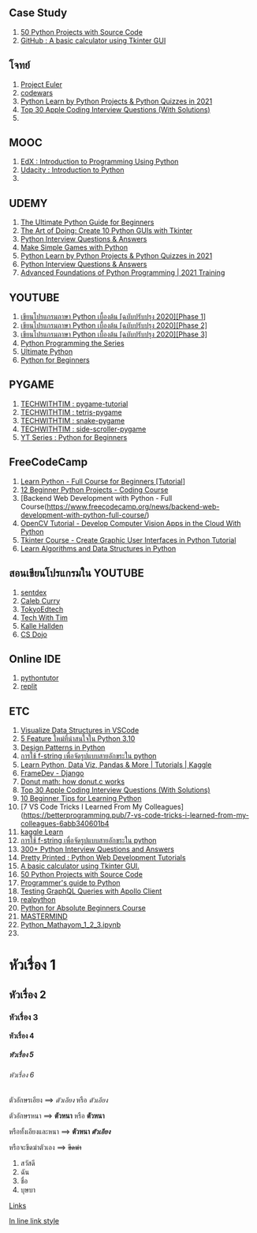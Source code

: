 
## Case Study
1. [50 Python Projects with Source Code](https://dev.to/kiransethu46/50-python-projects-with-source-code-2n7g)
2. [GitHub : A basic calculator using Tkinter GUI](https://github.com/Rogerup/Tkalc)

## โจทย์ 
1. [Project Euler](https://projecteuler.net/archives)
2. [codewars](https://www.codewars.com/kata/556deca17c58da83c00002db/train/python)
3. [Python Learn by Python Projects & Python Quizzes in 2021](https://www.udemy.com/course/the-complete-python-for-beginner-master-python-from-scratch/learn/lecture/15434760?start=0#overview)
4. [Top 30 Apple Coding Interview Questions (With Solutions)](https://betterprogramming.pub/top-30-apple-coding-interview-questions-with-solutions-19990071ebfc)
5. 


## MOOC
1. [EdX : Introduction to Programming Using Python](https://learning.edx.org/course/course-v1:UTArlingtonX+CSE1309x+1T2018/block-v1:UTArlingtonX+CSE1309x+1T2018+type@sequential+block@456ad9aaf08745e8b0319587698eb193/block-v1:UTArlingtonX+CSE1309x+1T2018+type@vertical+block@5e73bbf9a3114304bac93188a8002b07)
2. [Udacity : Introduction to Python](https://learning.edx.org/course/course-v1:UTArlingtonX+CSE1309x+1T2018/block-v1:UTArlingtonX+CSE1309x+1T2018+type@sequential+block@456ad9aaf08745e8b0319587698eb193/block-v1:UTArlingtonX+CSE1309x+1T2018+type@vertical+block@5e73bbf9a3114304bac93188a8002b07)
3. 

## UDEMY
1. [The Ultimate Python Guide for Beginners](https://www.udemy.com/course/the-ultimate-python-guide-for-beginners/learn/lecture/26286888#overview)
2. [The Art of Doing: Create 10 Python GUIs with Tkinter](https://www.udemy.com/course/the-art-of-doing-create-10-python-guis-with-tkinter-today/learn/lecture/21494484?start=0#overview)
3. [Python Interview Questions & Answers](https://www.udemy.com/course/python-interview-questions-and-answers/learn/lecture/25941186#overview)
4. [Make Simple Games with Python](https://www.udemy.com/course/make-simple-games-with-python/learn/lecture/27553464#overview)
5. [Python Learn by Python Projects & Python Quizzes in 2021](https://www.udemy.com/course/the-complete-python-for-beginner-master-python-from-scratch/learn/lecture/15434760?start=0#overview)
6. [Python Interview Questions & Answers](https://www.udemy.com/course/python-interview-questions-and-answers/learn/lecture/25941186#overview)
7. [Advanced Foundations of Python Programming | 2021 Training](https://www.udemy.com/course/advanced-foundations-of-python-programming-complete-training/learn/lecture/28083060#overview)

## YOUTUBE
1. [เขียนโปรแกรมภาษา Python เบื้องต้น [ฉบับปรับปรุง 2020][Phase 1]](https://www.youtube.com/watch?v=N1fnq4MF3AE)
2. [เขียนโปรแกรมภาษา Python เบื้องต้น [ฉบับปรับปรุง 2020][Phase 2]](https://www.youtube.com/watch?v=2_TK8JYJiwQ&t=31620s)
3. [เขียนโปรแกรมภาษา Python เบื้องต้น [ฉบับปรับปรุง 2020][Phase 3]](https://www.youtube.com/watch?v=_G-yOINsXvE)
4. [Python Programming the Series](https://www.youtube.com/playlist?list=PLXa5k-zW5T_0HoABfZADoiPbHWuZio_ib)
6. [Ultimate Python](https://www.youtube.com/c/UltimatePython)
7. [Python for Beginners](https://www.youtube.com/playlist?list=PLlrxD0HtieHhS8VzuMCfQD4uJ9yne1mE6)

## PYGAME
1. [TECHWITHTIM : pygame-tutorial](https://www.techwithtim.net/tutorials/game-development-with-python/pygame-tutorial/)
2. [TECHWITHTIM : tetris-pygame](https://www.techwithtim.net/tutorials/game-development-with-python/tetris-pygame/)
3. [TECHWITHTIM : snake-pygame](https://www.techwithtim.net/tutorials/game-development-with-python/snake-pygame/)
4. [TECHWITHTIM : side-scroller-pygame](https://www.techwithtim.net/tutorials/game-development-with-python/side-scroller-pygame/)
5. [YT Series : Python for Beginners](https://www.youtube.com/playlist?list=PLlrxD0HtieHhS8VzuMCfQD4uJ9yne1mE6)

## FreeCodeCamp
1. [Learn Python - Full Course for Beginners [Tutorial]](https://www.youtube.com/watch?v=rfscVS0vtbw)
2. [12 Beginner Python Projects - Coding Course](https://www.youtube.com/watch?v=8ext9G7xspg)
3. [Backend Web Development with Python - Full Course(https://www.freecodecamp.org/news/backend-web-development-with-python-full-course/)
4. [OpenCV Tutorial - Develop Computer Vision Apps in the Cloud With Python](https://www.youtube.com/watch?v=iXNsAYOTzgM)
5. [Tkinter Course - Create Graphic User Interfaces in Python Tutorial](https://www.youtube.com/watch?v=YXPyB4XeYLA)
6. [Learn Algorithms and Data Structures in Python](https://www.freecodecamp.org/news/learn-algorithms-and-data-structures-in-python/)


## สอนเขียนโปรแกรมใน YOUTUBE
1. [sentdex](https://www.youtube.com/c/sentdex)
2. [Caleb Curry](https://www.youtube.com/channel/UCZUyPT9DkJWmS_DzdOi7RIA)
3. [TokyoEdtech](https://www.youtube.com/channel/UC2vm-0XX5RkWCXWwtBZGOXg)
4. [Tech With Tim](https://www.youtube.com/channel/UC4JX40jDee_tINbkjycV4Sg)
5. [Kalle Hallden](https://www.youtube.com/c/KalleHallden)
6. [CS Dojo](https://www.youtube.com/channel/UCxX9wt5FWQUAAz4UrysqK9A)

## Online IDE
1. [pythontutor](https://pythontutor.com/live.html#mode=edit)
2. [replit](https://replit.com/@ThanaHongsuwan/Chapter1#main.py)

## ETC
1. [Visualize Data Structures in VSCode](https://addyosmani.com/blog/visualize-data-structures-vscode/ "Visualize Data Structures in VSCode")
2. [5 Feature ใหม่ที่น่าสนใจใน Python 3.10](https://stackpython.co/tutorial/5-feature-python-310)
3. [Design Patterns in Python](https://refactoring.guru/design-patterns/python)
4. [การใช้ f-string เพื่อจัดรูปแบบสายอักขระใน python](https://phyblas.hinaboshi.com/20190714)
5. [Learn Python, Data Viz, Pandas & More | Tutorials | Kaggle](https://www.kaggle.com/learn)
6. [FrameDev - Django](https://www.frame-dev.com/)
7. [Donut math: how donut.c works](https://www.a1k0n.net/2011/07/20/donut-math.html)
8. [Top 30 Apple Coding Interview Questions (With Solutions)](https://betterprogramming.pub/top-30-apple-coding-interview-questions-with-solutions-19990071ebfc)
9. [10 Beginner Tips for Learning Python](https://betterprogramming.pub/10-beginner-tips-for-learning-python-2578e7f49ec8)
10. [7 VS Code Tricks I Learned From My Colleagues](https://betterprogramming.pub/7-vs-code-tricks-i-learned-from-my-colleagues-6abb340601b4
11. [kaggle Learn](https://www.kaggle.com/learn)
12. [การใช้ f-string เพื่อจัดรูปแบบสายอักขระใน python](https://phyblas.hinaboshi.com/20190714)
13. [300+ Python Interview Questions and Answers ](https://pythonawesome.com/300-python-interview-questions-and-answers/)
14. [Pretty Printed : Python Web Development Tutorials](https://prettyprinted.com/)
15. [A basic calculator using Tkinter GUI.](https://github.com/Rogerup/Tkalc)
16. [50 Python Projects with Source Code ](https://dev.to/kiransethu46/50-python-projects-with-source-code-2n7g)
17. [Programmer's guide to Python](https://github.com/Anku5hk/Programmers_guide_to_Python/blob/main/book.md)
18. [Testing GraphQL Queries with Apollo Client](https://programmingwithmosh.com/)
19. [realpython](https://realpython.com/)
20. [Python for Absolute Beginners Course](https://training.talkpython.fm/courses/explore_beginners/python-for-absolute-beginners?utm_source=talkpython)
21. [MASTERMIND](http://www.easysurf.cc/master3.htm)
22. [Python_Mathayom_1_2_3.ipynb](https://colab.research.google.com/drive/1rm-kW7Nh5q3kk9JsnvBea2oUr42W9GIF#scrollTo=UA3GRRX3iees)
23. 






# หัวเรื่อง 1
## หัวเรื่อง 2
### หัวเรื่อง 3
#### หัวเรื่อง 4
##### หัวเรื่อง 5
###### หัวเรื่อง 6

ตัวอักษรเอียง ==> *ตัวเอียง* หรือ _ตัวเอียง_

ตัวอักษรหนา ==> **ตัวหนา** หรือ __ตัวหนา__

หรือทั้งเอียงและหนา ==> **ตัวหนา _ตัวเอียง_**

หรือจะขีดฆ่าตัวเอง ==> ~~ขีดฆ่า~~

1. สวัสดี
2. ฉัน
3. ชื่อ
4. บุษบา

[Links](http://www.google.com)

[In line link style](http://www.google.com "Go to Google's Homepage")
